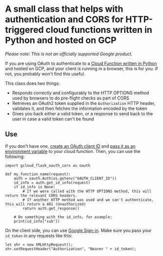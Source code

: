 # A small class that helps with authentication and CORS for HTTP-triggered cloud functions written in Python and hosted on GCP

_Please note: This is not an officially supported Google product._

If you are using OAuth to authenticate to a [Cloud Function written in Python](https://cloud.google.com/functions/docs/concepts/python-runtime) and hosted on GCP, and your client is running in a browser, this is for you. If not, you probably won't find this useful.

This class does two things:

* Responds correctly and configurably to the HTTP OPTIONS method used by browsers to do pre-flight checks as part of CORS
* Retrieves an OAuth2 token supplied in the `Authorization` HTTP header, validates it, and then fetches the information encoded by the token
* Gives you back either a valid token, or a response to send back to the user in case a valid token can't be found

## Use

If you don't have one, [create an OAuth client ID](https://developers.google.com/identity/protocols/OAuth2WebServer) and [pass it as an environment variable](https://cloud.google.com/functions/docs/env-var) to your cloud function. Then, you can use the following: 

```
import gcloud_flask_oauth_cors as oauth

def my_function_name(request):
    auth = oauth.Auth(os.getenv("OAUTH_CLIENT_ID"))
    id_info = auth.get_id_info(request)
    if id_info is None:
        # If we were called with the HTTP OPTIONS method, this will return the relevant CORS headers.
        # If another HTTP method was used and we can't authenticate, this will return a 401 (Unauthorized)
        return auth.get_response()

    # Do something with the id_info, for example:
    print(id_info["sub"])
```

On the client side, you can use [Google Sign-in](https://developers.google.com/identity/sign-in/web/). Make sure you pass your `id_token` in any requests like this:

```
let xhr = new XMLHttpRequest();
xhr.setRequestHeader("Authorization", "Bearer " + id_token);
```
